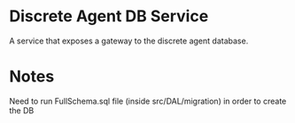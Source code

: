 # Discrete Agent DB Service

A service that exposes a gateway to the discrete agent database. 

# Notes

Need to run FullSchema.sql file (inside src/DAL/migration) in order to create the DB